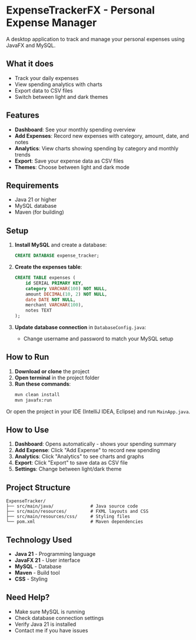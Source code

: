 # ExpenseTrackerFX - Personal Expense Manager

A desktop application to track and manage your personal expenses using JavaFX and MySQL.

## What it does

- Track your daily expenses
- View spending analytics with charts
- Export data to CSV files
- Switch between light and dark themes

## Features

- **Dashboard**: See your monthly spending overview
- **Add Expenses**: Record new expenses with category, amount, date, and notes
- **Analytics**: View charts showing spending by category and monthly trends
- **Export**: Save your expense data as CSV files
- **Themes**: Choose between light and dark mode

## Requirements

- Java 21 or higher
- MySQL database
- Maven (for building)

## Setup

1. **Install MySQL** and create a database:
   ```sql
   CREATE DATABASE expense_tracker;
   ```

2. **Create the expenses table**:
   ```sql
   CREATE TABLE expenses (
       id SERIAL PRIMARY KEY,
       category VARCHAR(100) NOT NULL,
       amount DECIMAL(10, 2) NOT NULL,
       date DATE NOT NULL,
       merchant VARCHAR(100),
       notes TEXT
   );
   ```

3. **Update database connection** in `DatabaseConfig.java`:
   - Change username and password to match your MySQL setup

## How to Run

1. **Download or clone** the project
2. **Open terminal** in the project folder
3. **Run these commands**:
   ```bash
   mvn clean install
   mvn javafx:run
   ```

Or open the project in your IDE (IntelliJ IDEA, Eclipse) and run `MainApp.java`.

## How to Use

1. **Dashboard**: Opens automatically - shows your spending summary
2. **Add Expense**: Click "Add Expense" to record new spending
3. **Analytics**: Click "Analytics" to see charts and graphs
4. **Export**: Click "Export" to save data as CSV file
5. **Settings**: Change between light/dark theme

## Project Structure

```
ExpenseTracker/
├── src/main/java/              # Java source code
├── src/main/resources/         # FXML layouts and CSS
├── src/main/resources/css/     # Styling files
└── pom.xml                     # Maven dependencies
```

## Technology Used

- **Java 21** - Programming language
- **JavaFX 21** - User interface
- **MySQL** - Database
- **Maven** - Build tool
- **CSS** - Styling

## Need Help?

- Make sure MySQL is running
- Check database connection settings
- Verify Java 21 is installed
- Contact me if you have issues
